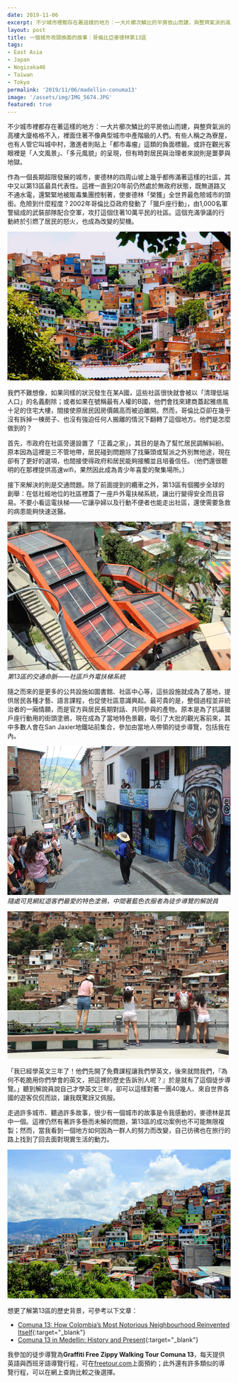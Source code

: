 ```yaml
---
date: 2019-11-06
excerpt: 不少城市裡都存在著這樣的地方：一大片櫛次鱗比的平房依山而建，與整齊氣派的高樓大廈格格不入，裡面住著不像典型城市中產階級的人們，麥德林的第13區正是其中之一。這裡一直到20年前仍然處於無政府狀態，被販毒集團控制著，使麥德林「榮獲」全世界最危險城市的頭銜。然而，哥倫比亞卻在幾乎沒有拆掉一棟房子、也沒有強迫任何人搬離的情況下翻轉了這個地方。他們是怎麼做到的？
layout: post
title: 一個城市改頭換面的故事：哥倫比亞麥德林第13區
tags:
- East Asia
- Japan
- Nogizaka46
- Taiwan
- Tokyo
permalink: '2019/11/06/madellin-conuma13'
image: '/assets/img/IMG_5674.JPG'
featured: true
---
```


不少城市裡都存在著這樣的地方：一大片櫛次鱗比的平房依山而建，與整齊氣派的高樓大廈格格不入，裡面住著不像典型城市中產階級的人們。有些人稱之為寮屋，也有人管它叫城中村，激進者則貼上「都市毒瘤」這類的負面標籤。或許在觀光客眼裡是「人文風景」、「多元風貌」的呈現，但有時對居民與治理者來說則是噩夢與地獄。

作為一個長期超限發展的城市，麥德林的四周山坡上幾乎都佈滿著這樣的社區，其中又以第13區最具代表性。這裡一直到20年前仍然處於無政府狀態，既無道路又不通水電，還緊緊地被販毒集團控制著，使麥德林「榮獲」全世界最危險城市的頭銜。危險到什麼程度？2002年哥倫比亞政府發動了「獵戶座行動」，由1,000名軍警組成的武裝部隊配合空軍，攻打這個住著10萬平民的社區。這個充滿爭議的行動終於引燃了居民的怒火，也成為改變的契機。

![](/assets/img/IMG_5674.JPG)

我們不難想像，如果同樣的狀況發生在某A國，這些社區很快就會被以「清理低端人口」的名義剷除；或者如果在號稱最有人權的B國，他們會找來建商蓋起雅痞風十足的住宅大樓，間接使原居民因房價飆高而被迫離開。然而，哥倫比亞卻在幾乎沒有拆掉一棟房子、也沒有強迫任何人搬離的情況下翻轉了這個地方。他們是怎麼做到的？

首先，市政府在社區旁邊設置了「正義之家」，其目的是為了幫忙居民調解糾紛。原本因為這裡是三不管地帶，居民碰到問題除了找藥頭或幫派之外別無他途，現在卻有了更好的選項，也間接使得政府和居民能夠接觸並且培養信任。（他們還很聰明的在那裡提供高速wifi，果然因此成為青少年喜愛的聚集場所。）

接下來解決的則是交通問題。除了前面提到的纜車之外，第13區有個獨步全球的創舉：在低社經地位的社區裡蓋了一座戶外電扶梯系統，讓出行變得安全而且容易。不要小看這電扶梯——它讓孕婦以及行動不便者也能走出社區，還使需要急救的病患能夠快速送醫。

![](/assets/img/IMG_5724.JPG)
*第13區的交通命脈——社區戶外電扶梯系統*

隨之而來的是更多的公共設施如圖書館、社區中心等，這些設施就成為了基地，提供居民各種才藝、語言課程，也促使社區意識興起。最可貴的是，整個過程並非統治者的一廂情願，而是官方與居民長期對話、共同參與的產物。原本是為了抗議獵戶座行動用的街頭塗鴉，現在成為了當地特色景觀，吸引了大批的觀光客前來，其中多數人會在San Jaxier地鐵站前集合，參加由當地人帶領的徒步導覽，包括我在內。

![](/assets/img/IMG_5705.JPG)
*隨處可見網紅遊客們最愛的特色塗鴉，中間著藍色衣服者為徒步導覽的解說員*

![](/assets/img/IMG_5694.JPG)

「我已經學英文三年了！他們先開了免費課程讓我們學英文，後來就問我們，『為何不乾脆用你們學會的英文，把這裡的歷史告訴別人呢？』於是就有了這個徒步導覽。」聽到解說員說自己才學英文三年，卻可以這樣對著一團40幾人、來自世界各國的遊客侃侃而談，讓我既驚訝又佩服。

走過許多城市、聽過許多故事，很少有一個城市的故事是令我感動的，麥德林是其中一個。這裡仍然有著許多懸而未解的問題，第13區的成功案例也不可能無限複製；然而，當我看到一個地方如何因為一群人的努力而改變，自己彷彿也在旅行的路上找到了回去面對現實生活的動力。

![](/assets/img/IMG_5730.JPG)

想更了解第13區的歷史背景，可參考以下文章：

* [Comuna 13: How Colombia’s Most Notorious Neighbourhood Reinvented Itself](https://www.travellifex.com/comuna-13-how-colombias-notorious-neighbourhood-reinvented/){:target="_blank"}
* [Comuna 13 in Medellin: History and Present](https://medellindaytrips.com/comuna-13-in-medellin-history-and-present/){:target="_blank"}

我參加的徒步導覽為**Graffiti Free Zippy Walking Tour Comuna 13**，每天提供英語與西班牙語導覽行程，可在[freetour.com](https://www.freetour.com/medellin/zippy-tour-comuna-13)上面預約；此外還有許多類似的導覽行程，可以在網上查詢比較之後選擇。
